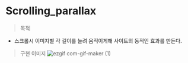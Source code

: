 # Scrolling_parallax
> 목적
- 스크롤시 이미지별 각 길이를 늘려 움직이게해 사이트의 동적인 효과를 만든다.

> 구현 이미지
![ezgif com-gif-maker (1)](https://user-images.githubusercontent.com/71969709/119879147-dd47bb80-bf65-11eb-9d03-7a2aa32ca9dc.gif)
